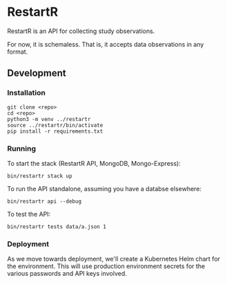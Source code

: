 # RestartR

RestartR is an API for collecting study observations.

For now, it is schemaless. That is, it accepts data observations in any format.

## Development

### Installation
```
git clone <repo>
cd <repo>
python3 -m venv ../restartr
source ../restartr/bin/activate
pip install -r requirements.txt
```
### Running
To start the stack (RestartR API, MongoDB, Mongo-Express):
```
bin/restartr stack up
```
To run the API standalone, assuming you have a databse elsewhere:
```
bin/restartr api --debug
```
To test the API:
```
bin/restartr tests data/a.json 1
```

### Deployment
As we move towards deployment, we'll create a Kubernetes Helm chart for the environment.
This will use production environment secrets for the various passwords and API keys involved.

